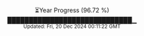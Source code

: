 <p align="center">
⏳Year Progress (96.72 %)<br>
█████████████████████████████▁ <br>
<sub>Updated: Fri, 20 Dec 2024 00:11:22 GMT</sub>
</p>

